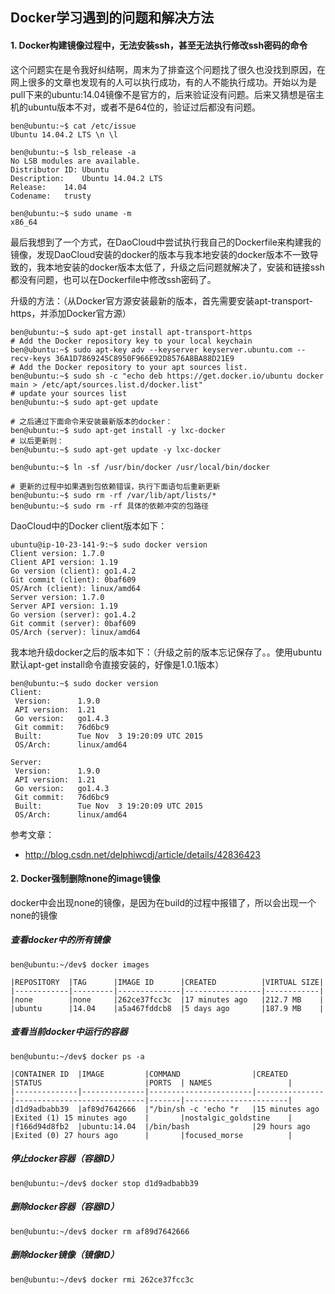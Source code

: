 ## Docker学习遇到的问题和解决方法

#### 1. Docker构建镜像过程中，无法安装ssh，甚至无法执行修改ssh密码的命令

这个问题实在是令我好纠结啊，周末为了排查这个问题找了很久也没找到原因，在网上很多的文章也发现有的人可以执行成功，有的人不能执行成功。开始以为是pull下来的ubuntu:14.04镜像不是官方的，后来验证没有问题。后来又猜想是宿主机的ubuntu版本不对，或者不是64位的，验证过后都没有问题。

```
ben@ubuntu:~$ cat /etc/issueUbuntu 14.04.2 LTS \n \l

ben@ubuntu:~$ lsb_release -aNo LSB modules are available.Distributor ID:	UbuntuDescription:	Ubuntu 14.04.2 LTSRelease:	14.04Codename:	trusty

ben@ubuntu:~$ sudo uname -mx86_64
```

最后我想到了一个方式，在DaoCloud中尝试执行我自己的Dockerfile来构建我的镜像，发现DaoCloud安装的docker的版本与我本地安装的docker版本不一致导致的，我本地安装的docker版本太低了，升级之后问题就解决了，安装和链接ssh都没有问题，也可以在Dockerfile中修改ssh密码了。

升级的方法：（从Docker官方源安装最新的版本，首先需要安装apt-transport-https，并添加Docker官方源）

```
ben@ubuntu:~$ sudo apt-get install apt-transport-https  
# Add the Docker repository key to your local keychain  
ben@ubuntu:~$ sudo apt-key adv --keyserver keyserver.ubuntu.com --recv-keys 36A1D7869245C8950F966E92D8576A8BA88D21E9  
# Add the Docker repository to your apt sources list.  
ben@ubuntu:~$ sudo sh -c "echo deb https://get.docker.io/ubuntu docker main > /etc/apt/sources.list.d/docker.list"  
# update your sources list  
ben@ubuntu:~$ sudo apt-get update  
   
# 之后通过下面命令来安装最新版本的docker：  
ben@ubuntu:~$ sudo apt-get install -y lxc-docker  
# 以后更新则：  
ben@ubuntu:~$ sudo apt-get update -y lxc-docker  
  
ben@ubuntu:~$ ln -sf /usr/bin/docker /usr/local/bin/docker  
```

```
# 更新的过程中如果遇到包依赖错误，执行下面语句后重新更新
ben@ubuntu:~$ sudo rm -rf /var/lib/apt/lists/*
ben@ubuntu:~$ sudo rm -rf 具体的依赖冲突的包路径
```

DaoCloud中的Docker client版本如下：

```
ubuntu@ip-10-23-141-9:~$ sudo docker version
Client version: 1.7.0
Client API version: 1.19
Go version (client): go1.4.2
Git commit (client): 0baf609
OS/Arch (client): linux/amd64
Server version: 1.7.0
Server API version: 1.19
Go version (server): go1.4.2
Git commit (server): 0baf609
OS/Arch (server): linux/amd64
```

我本地升级docker之后的版本如下：（升级之前的版本忘记保存了。。使用ubuntu默认apt-get install命令直接安装的，好像是1.0.1版本）

```
ben@ubuntu:~$ sudo docker versionClient: Version:      1.9.0 API version:  1.21 Go version:   go1.4.3 Git commit:   76d6bc9 Built:        Tue Nov  3 19:20:09 UTC 2015 OS/Arch:      linux/amd64Server: Version:      1.9.0 API version:  1.21 Go version:   go1.4.3 Git commit:   76d6bc9 Built:        Tue Nov  3 19:20:09 UTC 2015 OS/Arch:      linux/amd64```

参考文章：

- http://blog.csdn.net/delphiwcdj/article/details/42836423

#### 2. Docker强制删除none的image镜像

docker中会出现none的镜像，是因为在build的过程中报错了，所以会出现一个none的镜像

##### 查看docker中的所有镜像

`ben@ubuntu:~/dev$ docker images`
```sequence
|REPOSITORY  |TAG      |IMAGE ID      |CREATED          |VIRTUAL SIZE|
|------------|---------|--------------|-----------------|------------|
|none        |none     |262ce37fcc3c  |17 minutes ago   |212.7 MB    ||ubuntu      |14.04    |a5a467fddcb8  |5 days ago       |187.9 MB    |
``` 

##### 查看当前docker中运行的容器
`ben@ubuntu:~/dev$ docker ps -a````sequence|CONTAINER ID  |IMAGE         |COMMAND                |CREATED        |STATUS                       |PORTS  | NAMES                 |
|--------------|--------------|-----------------------|---------------|-----------------------------|-------|-----------------------|
|d1d9adbabb39  |af89d7642666  |"/bin/sh -c 'echo "r   |15 minutes ago |Exited (1) 15 minutes ago    |       |nostalgic_goldstine    |  
|f166d94d8fb2  |ubuntu:14.04  |/bin/bash              |29 hours ago   |Exited (0) 27 hours ago      |       |focused_morse          |
``` 

##### 停止docker容器（容器ID）
`ben@ubuntu:~/dev$ docker stop d1d9adbabb39`

##### 删除docker容器（容器ID）
`ben@ubuntu:~/dev$ docker rm af89d7642666`

##### 删除docker镜像（镜像ID）
`ben@ubuntu:~/dev$ docker rmi 262ce37fcc3c`